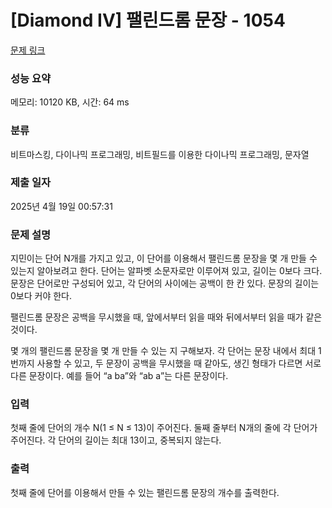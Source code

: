 # [Diamond IV] 팰린드롬 문장 - 1054 

[문제 링크](https://www.acmicpc.net/problem/1054) 

### 성능 요약

메모리: 10120 KB, 시간: 64 ms

### 분류

비트마스킹, 다이나믹 프로그래밍, 비트필드를 이용한 다이나믹 프로그래밍, 문자열

### 제출 일자

2025년 4월 19일 00:57:31

### 문제 설명

<p>지민이는 단어 N개를 가지고 있고, 이 단어를 이용해서 팰린드롬 문장을 몇 개 만들 수 있는지 알아보려고 한다. 단어는 알파벳 소문자로만 이루어져 있고, 길이는 0보다 크다. 문장은 단어로만 구성되어 있고, 각 단어의 사이에는 공백이 한 칸 있다. 문장의 길이는 0보다 커야 한다.</p>

<p>팰린드롬 문장은 공백을 무시했을 때, 앞에서부터 읽을 때와 뒤에서부터 읽을 때가 같은 것이다.</p>

<p>몇 개의 팰린드롬 문장을 몇 개 만들 수 있는 지 구해보자. 각 단어는 문장 내에서 최대 1번까지 사용할 수 있고, 두 문장이 공백을 무시했을 때 같아도, 생긴 형태가 다르면 서로 다른 문장이다. 예를 들어 “a ba”와 “ab a”는 다른 문장이다.</p>

### 입력 

 <p>첫째 줄에 단어의 개수 N(1 ≤ N ≤ 13)이 주어진다. 둘째 줄부터 N개의 줄에 각 단어가 주어진다. 각 단어의 길이는 최대 13이고, 중복되지 않는다.</p>

### 출력 

 <p>첫째 줄에 단어를 이용해서 만들 수 있는 팰린드롬 문장의 개수를 출력한다.</p>

